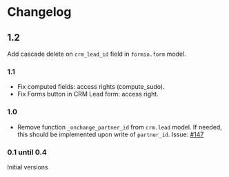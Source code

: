 # Changelog

## 1.2

Add cascade delete on `crm_lead_id` field in `formio.form` model.

### 1.1

- Fix computed fields: access rights (compute_sudo).
- Fix Forms button in CRM Lead form: access right.

### 1.0

- Remove function `_onchange_partner_id` from `crm.lead` model. 
  If needed, this should be implemented upon write of `partner_id`.
  Issue: [\#147](https://github.com/novacode-nl/odoo-formio/issues/147)

### 0.1 until 0.4

Initial versions
